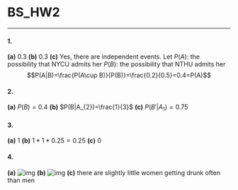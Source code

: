 # BS_HW2
 
---

#### 1.
**(a)** 0.3
**(b)** 0.3
**(c)** Yes, there are independent events.
Let $P(A)$: the possibility that NYCU admits her
$P(B)$: the possibility that NTHU admits her
$$P(A|B)=\frac{P(A\cup B)}{P(B)}=\frac{0.2}{0.5}=0.4=P(A)$$

#### 2.
**(a)** $P(B)=0.4$
**(b)** $P(B|A_{2})=\frac{1}{3}$
**(c)** $P(B'|A_{1})=0.75$

#### 3.
**(a)** $1$
**(b)** $1*1*0.25=0.25$
**(c)** $0$

<div style="page-break-after: always;"></div>

#### 4.
**(a)**
![img](file:///home/kai/Playground/bshw_22au/BS_HW2/fig1.png)
**(b)**
![img](file:///home/kai/Playground/bshw_22au/BS_HW2/fig2.png)
**(c)** there are slightly little women getting drunk often than men